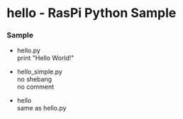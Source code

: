 # hello - RasPi Python Sample

### Sample
- hello.py <br>
print "Hello World!" <br>

- hello_simple.py <br>
no shebang <br>
no comment <br>

- hello <br>
same as hello.py

